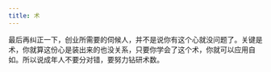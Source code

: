 ```yaml
---
title: 术
---
```


最后再纠正一下，创业所需要的伺候人，并不是说你有这个心就没问题了。关键是术，你就算这份心是装出来的也没关系，只要你学会了这个术，你就可以应用自如。所以说成年人不要分对错，要努力钻研术数。